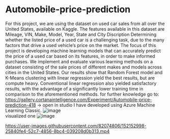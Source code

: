 # Automobile-price-prediction
For this project, we are using the dataset on used car sales from all over the United States, available on
Kaggle. The features available in this dataset are Mileage, VIN, Make, Model, Year, State and City
Discription
  Determining whether the listed price of a used car is a challenging task, due to the many factors that drive
a used vehicle’s price on the market. The focus of this project is developing machine learning models that
can accurately predict the price of a used car based on its features, in order to make informed purchases.
We implement and evaluate various learning methods on a dataset consisting of the sale prices of
different makes and models across cities in the United States. Our results show that Random Forest
model and K-Means clustering with linear regression yield the best results, but are compute heavy.
Conventional linear regression also yielded satisfactory results, with the advantage of a significantly lower
training time in comparison to the aforementioned methods.
for further knowledge go to:
https://gallery.cortanaintelligence.com/Experiment/Automobile-price-prediction-418
   -> open in studio 
  I have developed using Azure Machine Learning Classic.
  ![image](https://user-images.githubusercontent.com/82074806/152142064-e91e26b4-0fca-4576-9ad0-41e41b178603.png)\
  visualized one 
  ![image](https://user-images.githubusercontent.com/82074806/152142615-1b274e79-0fb2-4e11-9cd7-38cb2c849a03.png)
  
  
 
  



https://user-images.githubusercontent.com/82074806/152152998-25840fe4-52c7-4856-8bc4-039208d0b313.mp4










  
  
